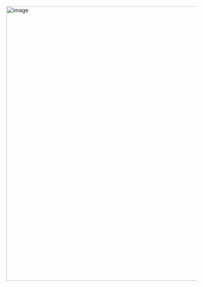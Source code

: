 <img width="739" height="727" alt="image" src="https://github.com/user-attachments/assets/9ad6cab1-c128-4487-b469-8716ca9f9c68" />
